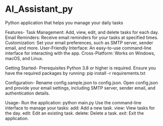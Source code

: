 # AI_Assistant_py
Python application that helps you manage your daily tasks 


Features-
Task Management: Add, view, edit, and delete tasks for each day.
Email Reminders: Receive email reminders for your tasks at specified times.
Customization: Set your email preferences, such as SMTP server, sender email, and more.
User-Friendly Interface: An easy-to-use command-line interface for interacting with the app.
Cross-Platform: Works on Windows, macOS, and Linux.

Getting Started-
Prerequisites
Python 3.8 or higher is required.
Ensure you have the required packages by running: pip install -r requirements.txt

Configuration-
Rename config.sample.json to config.json.
Open config.json and provide your email settings, including SMTP server, sender email, and authentication details.

Usage-
Run the application: python main.py
Use the command-line interface to manage your tasks:
add: Add a new task.
view: View tasks for the day.
edit: Edit an existing task.
delete: Delete a task.
exit: Exit the application.
